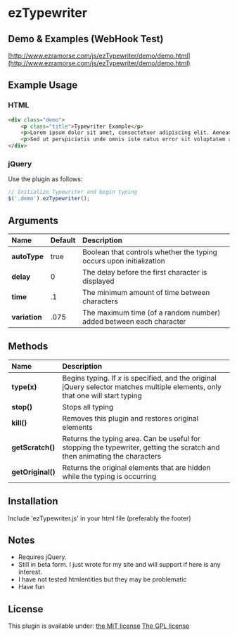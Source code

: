 # ezTypewriter

## Demo & Examples (WebHook Test)

[http://www.ezramorse.com/js/ezTypewriter/demo/demo.html](http://www.ezramorse.com/js/ezTypewriter/demo/demo.html)

## Example Usage

### HTML

```html
<div class="demo">
	<p class="title">Typewriter Example</p>
	<p>Lorem ipsum dolor sit amet, consectetuer adipiscing elit. Aenean commodo ligula eget dolor. Aenean massa.</p>
	<p>Sed ut perspiciatis unde omnis iste natus error sit voluptatem accusantium doloremque laudantium, totam rem</p>
</div>
```

### jQuery

Use the plugin as follows:

```js
// Initialize Typewriter and begin typing                
$('.demo').ezTypewriter();
```

## Arguments
| Name | Default | Description |
| :--------------- | :-------------- | :-------------------------------------------------------- | 
| **autoType**| true | Boolean that controls whether the typing occurs upon initialization |
| **delay**| 0 | The delay before the first character is displayed |
| **time**| .1 | The minimum amount of time between characters  |
| **variation**| .075 | The maximum time (of a random number) added between each character |

## Methods
| Name | Description |
| :--------------- | :-------------------------------------------------------- | 
| **type(x)**| Begins typing. If *x* is specified, and the original jQuery selector matches multiple elements, only that one will start typing |
| **stop()**| Stops all typing |
| **kill()**| Removes this plugin and restores original elements |
| **getScratch()**| Returns the typing area. Can be useful for stopping the typewriter, getting the scratch and then animating the characters |
| **getOriginal()**| Returns the original elements that are hidden while the typing is occurring |

## Installation

Include 'ezTypewriter.js' in your html file (preferably the footer)

## Notes

* Requires jQuery.
* Still in beta form. I just wrote for my site and will support if here is any interest.
* I have not tested htmlentities but they may be problematic
* Have fun

## License

This plugin is available under:
[the MIT license](http://mths.be/mit)
[The GPL license](http://www.gnu.org/copyleft/gpl.html)
